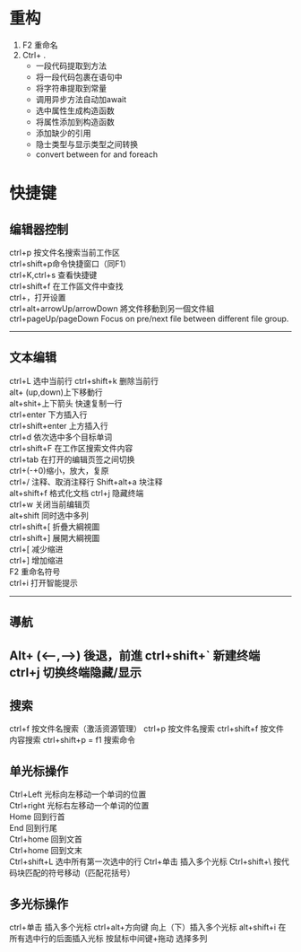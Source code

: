 # 重构

1. F2 重命名
2. Ctrl+ .
   - 一段代码提取到方法
   - 将一段代码包裹在语句中
   - 将字符串提取到常量
   - 调用异步方法自动加await
   - 选中属性生成构造函数
   - 将属性添加到构造函数
   - 添加缺少的引用
   - 隐士类型与显示类型之间转换
   - convert between for and foreach

# 快捷键

## 编辑器控制
ctrl+p 按文件名搜索当前工作区  
ctrl+shift+p命令快捷窗口（同F1）  
ctrl+K,ctrl+s 查看快捷键  
ctrl+shift+f 在工作區文件中查找  
ctrl+，打开设置  
ctrl+alt+arrowUp/arrowDown 將文件移動到另一個文件組  
ctrl+pageUp/pageDown  Focus on pre/next file between different file group.

---

## 文本编辑

ctrl+L 选中当前行
ctrl+shift+k 删除当前行  
alt+ (up,down)上下移動行  
alt+shit+上下箭头 快速复制一行  
ctrl+enter 下方插入行  
ctrl+shift+enter 上方插入行  
ctrl+d 依次选中多个目标单词  
ctrl+shift+F 在工作区搜索文件内容  
ctrl+tab 在打开的编辑页签之间切换  
ctrl+(-+0)缩小，放大，复原  
ctrl+/ 注释、取消注释行
Shift+alt+a 块注释  
alt+shift+f 格式化文档
ctrl+j 隐藏终端  
ctrl+w 关闭当前编辑页  
alt+shift 同时选中多列  
ctrl+shift+[ 折疊大綱視圖  
ctrl+shift+] 展開大綱視圖  
ctrl+[ 减少缩进  
ctrl+] 增加缩进  
F2 重命名符号  
ctrl+i 打开智能提示  

---
## 導航
Alt+ (<--,-->) 後退，前進
ctrl+shift+` 新建终端
ctrl+j 切换终端隐藏/显示
---
## 搜索
ctrl+f  按文件名搜索（激活资源管理）
ctrl+p 按文件名搜索
ctrl+shift+f 按文件内容搜索
ctrl+shift+p = f1 搜索命令


## 单光标操作
Ctrl+Left 光标向左移动一个单词的位置  
Ctrl+right 光标右左移动一个单词的位置  
Home 回到行首   
End 回到行尾   
Ctrl+home 回到文首  
Ctrl+home 回到文末  
Ctrl+shift+L 选中所有第一次选中的行
Ctrl+单击 插入多个光标
Ctrl+shift+\ 按代码块匹配的符号移动（匹配花括号）

## 多光标操作
ctrl+单击 插入多个光标
ctrl+alt+方向键 向上（下）插入多个光标
alt+shift+i 在所有选中行的后面插入光标
按鼠标中间键+拖动 选择多列
